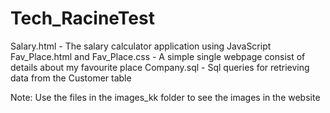 # Tech_RacineTest

Salary.html - The salary calculator application using JavaScript
Fav_Place.html and Fav_Place.css - A simple single webpage consist of details about my favourite place
Company.sql - Sql queries for retrieving data from the Customer table

Note: Use the files in the images_kk folder to see the images in the website
